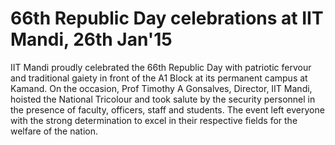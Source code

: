 66th Republic Day celebrations at IIT Mandi, 26th Jan'15
========================================================

IIT Mandi proudly celebrated the 66th Republic Day with patriotic fervour
and traditional gaiety in front of the A1 Block at its permanent campus at
Kamand. On the occasion, Prof Timothy A Gonsalves, Director, IIT Mandi,
hoisted the National Tricolour and took salute by the security personnel in
the presence of faculty, officers, staff and students. The event left
everyone with the strong determination to excel in their respective fields
for the welfare of the nation.
